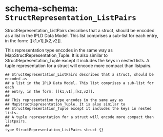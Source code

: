 # schema-schema: `StructRepresentation_ListPairs`

StructRepresentation_ListPairs describes that a struct, should be encoded as
a list in the IPLD Data Model. This list comprises a sub-list for each
entry, in the form: [[k1,v1],[k2,v2]].

This representation type encodes in the same way as
MapStructRepresentation_Tuple. It is also similar to
StructRepresentation_Tuple except it includes the keys in nested lists.
A tuple representation for a struct will encode more compact than listpairs.


```ipldsch
## StructRepresentation_ListPairs describes that a struct, should be encoded as
## a list in the IPLD Data Model. This list comprises a sub-list for each
## entry, in the form: [[k1,v1],[k2,v2]].
##
## This representation type encodes in the same way as
## MapStructRepresentation_Tuple. It is also similar to
## StructRepresentation_Tuple except it includes the keys in nested lists.
## A tuple representation for a struct will encode more compact than listpairs.
##
type StructRepresentation_ListPairs struct {}
```
